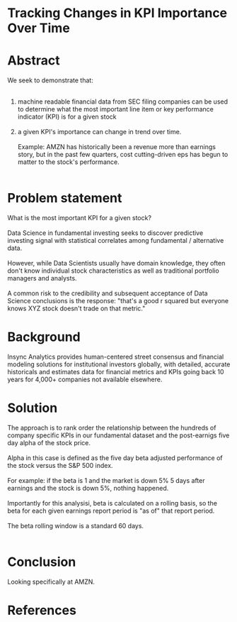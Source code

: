 # Tracking Changes in KPI Importance Over Time

# Abstract
We seek to demonstrate that:<br><br>
1. machine readable financial data from SEC filing companies can be used to determine what the most important line item or key performance indicator (KPI) is for a given stock<br><br>
2. a given KPI's importance can change in trend over time.<br><br>
Example: AMZN has historically been a revenue more than earnings story, but in the past few quarters, cost cutting-driven eps has begun to matter to the stock's performance.
<br><br>

# Problem statement
What is the most important KPI for a given stock?  <br><br>
Data Science in fundamental investing seeks to discover predictive investing signal with statistical correlates among fundamental / alternative data.  <br><br>
However, while Data Scientists usually have domain knowledge, they often don't know individual stock characteristics as well as traditional portfolio managers and analysts.<br><br>
A common risk to the credibility and subsequent acceptance of Data Science conclusions is the response: "that's a good r squared but everyone knows XYZ stock doesn't trade on that metric."

# Background
Insync Analytics provides human-centered street consensus and financial modeling solutions for institutional investors globally, with detailed, accurate historicals and estimates data for financial metrics and KPIs going back 10 years for 4,000+ companies not available elsewhere.

# Solution
The approach is to rank order the relationship between the hundreds of company specific KPIs in our fundamental dataset and the post-earnigs five day alpha of the stock price.  <br><br>
Alpha in this case is defined as the five day beta adjusted performance of the stock versus the S&P 500 index.  <br><br>
For example: if the beta is 1 and the market is down 5% 5 days after earnings and the stock is down 5%, nothing happened.<br><br>
Importantly for this analysisi, beta is calculated on a rolling basis, so the beta for each given earnings report period is "as of" that report period.  <br><br>
The beta rolling window is a standard 60 days.  <br><br>

# Conclusion
Looking specifically at AMZN.


# References





